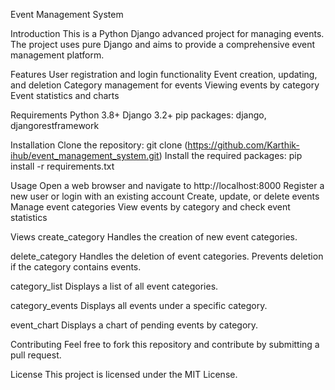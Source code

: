 Event Management System

Introduction
This is a Python Django advanced project for managing events. The project uses pure Django and aims to provide a comprehensive event management platform.

Features
User registration and login functionality
Event creation, updating, and deletion
Category management for events
Viewing events by category
Event statistics and charts

Requirements
Python 3.8+
Django 3.2+
pip packages: django, djangorestframework

Installation
Clone the repository: git clone (https://github.com/Karthik-ihub/event_management_system.git)
Install the required packages: pip install -r requirements.txt


Usage
Open a web browser and navigate to http://localhost:8000
Register a new user or login with an existing account
Create, update, or delete events
Manage event categories
View events by category and check event statistics

Views
create_category
Handles the creation of new event categories.

delete_category
Handles the deletion of event categories. Prevents deletion if the category contains events.

category_list
Displays a list of all event categories.

category_events
Displays all events under a specific category.

event_chart
Displays a chart of pending events by category.

Contributing
Feel free to fork this repository and contribute by submitting a pull request.

License
This project is licensed under the MIT License.

